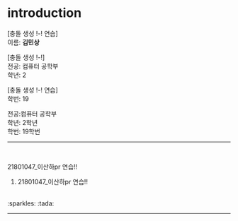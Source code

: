 # introduction

[충돌 생성 !-! 연습]  <br>
이름: **김민상** <br>

[충돌 생성 !-!]<br> 
전공: 컴퓨터 공학부<br>
학년: 2<br>


[충돌 생성 !-! 연습]<br>
학번: 19<br>

전공:컴퓨터 공학부<br>
학년: 2학년<br>
학번: 19학번<br>

<hr/>
<br>

21801047_이산하pr 연습!!


1. 21801047_이산하pr 연습!!
<br>     
:sparkles: :tada:
<hr/>

